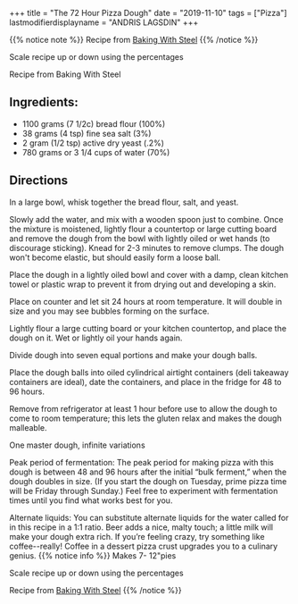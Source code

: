 +++
title = "The 72 Hour Pizza Dough"
date = "2019-11-10"
tags = ["Pizza"]
lastmodifierdisplayname = "ANDRIS LAGSDIN"
+++

{{% notice note %}}
Recipe from [Baking With Steel](https://www.bakingsteel.com/blog/72-hour-pizza-dough)
{{% /notice %}}

Scale recipe up or down using the percentages 

Recipe from Baking With Steel

## Ingredients:

* 1100 grams (7 1/2c) bread flour (100%)
* 38 grams (4 tsp) fine sea salt (3%)
* 2 gram (1/2 tsp) active dry yeast (.2%)
* 780 grams or 3 1/4 cups of water (70%)

## Directions

In a large bowl, whisk together the bread flour, salt, and yeast.

Slowly add the water, and mix with a wooden spoon just to combine. Once the mixture is moistened, lightly flour a countertop or large cutting board and remove the dough from the bowl with lightly oiled or wet hands (to discourage sticking). Knead for 2-3 minutes to remove clumps. The dough won't become elastic, but should easily form a loose ball.

Place the dough in a lightly oiled bowl and cover with a damp, clean kitchen towel or plastic wrap to prevent it from drying out and developing a skin.

Place on counter and let sit 24 hours at room temperature. It will double in size and you may see bubbles forming on the surface.

Lightly flour a large cutting board or your kitchen countertop, and place the dough on it. Wet or lightly oil your hands again.

Divide dough into seven equal portions and make your dough balls.

Place the dough balls into oiled cylindrical airtight containers (deli takeaway containers are ideal), date the containers, and place in the fridge for 48 to 96 hours.

Remove from refrigerator at least 1 hour before use to allow the dough to come to room temperature; this lets the gluten relax and makes the dough malleable.

One master dough, infinite variations

Peak period of fermentation: The peak period for making pizza with this dough is between 48 and 96 hours after the initial “bulk ferment,” when the dough doubles in size. (If you start the dough on Tuesday, prime pizza time will be Friday through Sunday.) Feel free to experiment with fermentation times until you find what works best for you.

Alternate liquids: You can substitute alternate liquids for the water called for in this recipe in a 1:1 ratio. Beer adds a nice, malty touch; a little milk will make your dough extra rich. If you’re feeling crazy, try something like coffee--really! Coffee in a dessert pizza crust upgrades you to a culinary genius. 
{{% notice info %}}
Makes 7- 12"pies

Scale recipe up or down using the percentages 

Recipe from [Baking With Steel](https://www.bakingsteel.com/blog/72-hour-pizza-dough)
{{% /notice %}}
